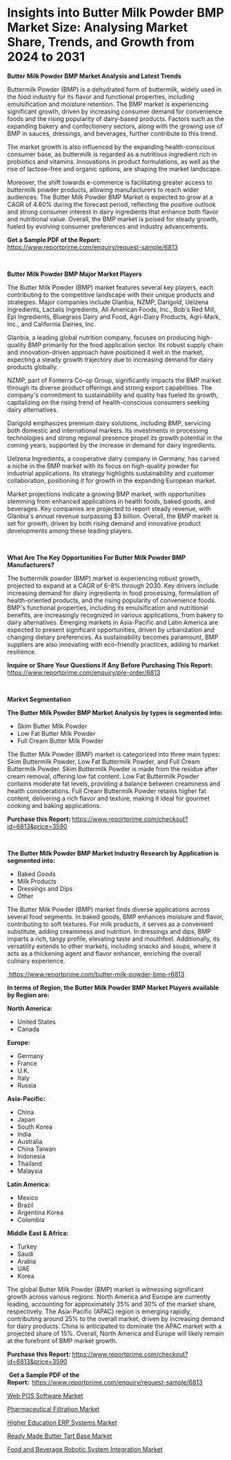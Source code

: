 <p><h1>Insights into Butter Milk Powder BMP Market Size: Analysing Market Share, Trends, and Growth from 2024 to 2031</h1></p><p><strong>Butter Milk Powder BMP Market Analysis and Latest Trends</strong></p>
<p><p>Buttermilk Powder (BMP) is a dehydrated form of buttermilk, widely used in the food industry for its flavor and functional properties, including emulsification and moisture retention. The BMP market is experiencing significant growth, driven by increasing consumer demand for convenience foods and the rising popularity of dairy-based products. Factors such as the expanding bakery and confectionery sectors, along with the growing use of BMP in sauces, dressings, and beverages, further contribute to this trend. </p><p>The market growth is also influenced by the expanding health-conscious consumer base, as buttermilk is regarded as a nutritious ingredient rich in probiotics and vitamins. Innovations in product formulations, as well as the rise of lactose-free and organic options, are shaping the market landscape. </p><p>Moreover, the shift towards e-commerce is facilitating greater access to buttermilk powder products, allowing manufacturers to reach wider audiences. The Butter Milk Powder BMP Market is expected to grow at a CAGR of 4.60% during the forecast period, reflecting the positive outlook and strong consumer interest in dairy ingredients that enhance both flavor and nutritional value. Overall, the BMP market is poised for steady growth, fueled by evolving consumer preferences and industry advancements.</p></p>
<p><strong>Get a Sample PDF of the Report:&nbsp;</strong> <a href="https://www.reportprime.com/enquiry/request-sample/6813">https://www.reportprime.com/enquiry/request-sample/6813</a></p>
<p>&nbsp;</p>
<p><strong>Butter Milk Powder BMP Major Market Players</strong></p>
<p><p>The Butter Milk Powder (BMP) market features several key players, each contributing to the competitive landscape with their unique products and strategies. Major companies include Glanbia, NZMP, Darigold, Uelzena Ingredients, Lactalis Ingredients, All American Foods, Inc., Bob's Red Mill, Epi Ingredients, Bluegrass Dairy and Food, Agri-Dairy Products, Agri-Mark, Inc., and California Dairies, Inc.</p><p>Glanbia, a leading global nutrition company, focuses on producing high-quality BMP primarily for the food application sector. Its robust supply chain and innovation-driven approach have positioned it well in the market, expecting a steady growth trajectory due to increasing demand for dairy products globally.</p><p>NZMP, part of Fonterra Co-op Group, significantly impacts the BMP market through its diverse product offerings and strong export capabilities. The company's commitment to sustainability and quality has fueled its growth, capitalizing on the rising trend of health-conscious consumers seeking dairy alternatives.</p><p>Darigold emphasizes premium dairy solutions, including BMP, servicing both domestic and international markets. Its investments in processing technologies and strong regional presence propel its growth potential in the coming years, supported by the increase in demand for dairy ingredients.</p><p>Uelzena Ingredients, a cooperative dairy company in Germany, has carved a niche in the BMP market with its focus on high-quality powder for industrial applications. Its strategy highlights sustainability and customer collaboration, positioning it for growth in the expanding European market.</p><p>Market projections indicate a growing BMP market, with opportunities stemming from enhanced applications in health foods, baked goods, and beverages. Key companies are projected to report steady revenue, with Glanbia's annual revenue surpassing $3 billion. Overall, the BMP market is set for growth, driven by both rising demand and innovative product developments among these leading players.</p></p>
<p>&nbsp;</p>
<p><strong>What Are The Key Opportunities For Butter Milk Powder BMP Manufacturers?</strong></p>
<p><p>The buttermilk powder (BMP) market is experiencing robust growth, projected to expand at a CAGR of 6-8% through 2030. Key drivers include increasing demand for dairy ingredients in food processing, formulation of health-oriented products, and the rising popularity of convenience foods. BMP's functional properties, including its emulsification and nutritional benefits, are increasingly recognized in various applications, from bakery to dairy alternatives. Emerging markets in Asia-Pacific and Latin America are expected to present significant opportunities, driven by urbanization and changing dietary preferences. As sustainability becomes paramount, BMP suppliers are also innovating with eco-friendly practices, adding to market resilience.</p></p>
<p><strong>Inquire or Share Your Questions If Any Before Purchasing This Report:</strong> <a href="https://www.reportprime.com/enquiry/pre-order/6813">https://www.reportprime.com/enquiry/pre-order/6813</a></p>
<p>&nbsp;</p>
<p><strong>Market Segmentation</strong></p>
<p><strong>The Butter Milk Powder BMP Market Analysis by types is segmented into:</strong></p>
<p><ul><li>Skim Butter Milk Powder</li><li>Low Fat Butter Milk Powder</li><li>Full Cream Butter Milk Powder</li></ul></p>
<p><p>The Butter Milk Powder (BMP) market is categorized into three main types: Skim Buttermilk Powder, Low Fat Buttermilk Powder, and Full Cream Buttermilk Powder. Skim Buttermilk Powder is made from the residue after cream removal, offering low fat content. Low Fat Buttermilk Powder contains moderate fat levels, providing a balance between creaminess and health considerations. Full Cream Buttermilk Powder retains higher fat content, delivering a rich flavor and texture, making it ideal for gourmet cooking and baking applications.</p></p>
<p><strong>Purchase this Report:&nbsp;</strong><a href="https://www.reportprime.com/checkout?id=6813&price=3590">https://www.reportprime.com/checkout?id=6813&price=3590</a></p>
<p>&nbsp;</p>
<p><strong>The Butter Milk Powder BMP Market Industry Research by Application is segmented into:</strong></p>
<p><ul><li>Baked Goods</li><li>Milk Products</li><li>Dressings and Dips</li><li>Other</li></ul></p>
<p><p>The Butter Milk Powder (BMP) market finds diverse applications across several food segments. In baked goods, BMP enhances moisture and flavor, contributing to soft textures. For milk products, it serves as a convenient substitute, adding creaminess and nutrition. In dressings and dips, BMP imparts a rich, tangy profile, elevating taste and mouthfeel. Additionally, its versatility extends to other markets, including snacks and soups, where it acts as a thickening agent and flavor enhancer, enriching the overall culinary experience.</p></p>
<p><a href="https://www.reportprime.com/butter-milk-powder-bmp-r6813">&nbsp;https://www.reportprime.com/butter-milk-powder-bmp-r6813</a></p>
<p><strong>In terms of Region, the Butter Milk Powder BMP Market Players available by Region are:</strong></p>
<p>
    <p> <strong> North America: </strong>
        <ul>
            <li>United States</li>
            <li>Canada</li>
        </ul>
        </p> 
    <p> <strong> Europe: </strong>
        <ul>
            <li>Germany</li>
            <li>France</li>
            <li>U.K.</li>
            <li>Italy</li>
            <li>Russia</li>
        </ul>
        </p> 
    <p> <strong> Asia-Pacific: </strong>
        <ul>
            <li>China</li>
            <li>Japan</li>
            <li>South Korea</li>
            <li>India</li>
            <li>Australia</li>
            <li>China Taiwan</li>
            <li>Indonesia</li>
            <li>Thailand</li>
            <li>Malaysia</li>
        </ul>
        </p> 
    <p> <strong> Latin America: </strong>
        <ul>
            <li>Mexico</li>
            <li>Brazil</li>
            <li>Argentina Korea</li>
            <li>Colombia</li>
        </ul>
        </p> 
    <p> <strong> Middle East & Africa: </strong>
        <ul>
            <li>Turkey</li>
            <li>Saudi</li>
            <li>Arabia</li>
            <li>UAE</li>
            <li>Korea</li>
        </ul>
    </p>
    </p>
<p><p>The global Butter Milk Powder (BMP) market is witnessing significant growth across various regions. North America and Europe are currently leading, accounting for approximately 35% and 30% of the market share, respectively. The Asia-Pacific (APAC) region is emerging rapidly, contributing around 25% to the overall market, driven by increasing demand for dairy products. China is anticipated to dominate the APAC market with a projected share of 15%. Overall, North America and Europe will likely remain at the forefront of BMP market growth.</p></p>
<p><strong>Purchase this Report: </strong><a href="https://www.reportprime.com/checkout?id=6813&price=3590">https://www.reportprime.com/checkout?id=6813&price=3590</a></p>
<p>&nbsp;<strong>Get a Sample PDF of the Report:&nbsp;&nbsp;</strong><a href="https://www.reportprime.com/enquiry/request-sample/6813">https://www.reportprime.com/enquiry/request-sample/6813</a></p>
<p><strong></strong></p>
<p><p><a href="https://medium.com/@lawrencekelley6262/global-web-pos-software-market-size-share-analysis-by-product-type-by-application-by-region-fa5a0ab07529">Web POS Software Market</a></p><p><a href="https://www.linkedin.com/pulse/emerging-pharmaceutical-filtration-market-opportunities-analysis-itaae?trackingId=wJGLBvBhSxSL3Ug7IkrG1g%3D%3D">Pharmaceutical Filtration Market</a></p><p><a href="https://medium.com/@enosstark/emerging-opportunities-and-challenges-in-the-global-higher-education-erp-systems-market-2024-2031-e3a4570b1344">Higher Education ERP Systems Market</a></p><p><a href="https://github.com/pizolina/Market-Research-Report-List-6/blob/main/ready-made-butter-tart-base-market.md">Ready Made Butter Tart Base Market</a></p><p><a href="https://www.linkedin.com/pulse/global-food-beverage-robotic-system-integration-market-landscape-sqtbe?trackingId=fEa0P0TbT%2BKkIMbBy2%2BE4w%3D%3D">Food and Beverage Robotic System Integration Market</a></p></p>